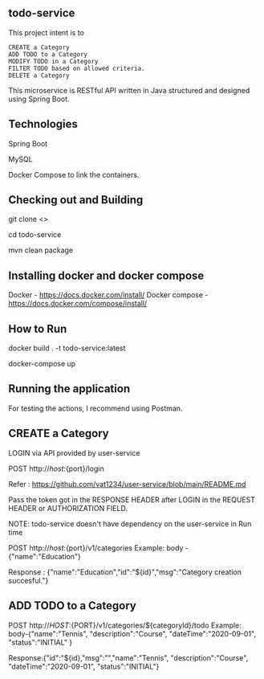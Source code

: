 todo-service
-----------------------------------

This project intent is to

    CREATE a Category
    ADD TODO to a Category
    MODIFY TODO in a Category
    FILTER TODO based on allowed criteria.
    DELETE a Category

This microservice is RESTful API written in Java structured and designed using Spring Boot.

Technologies
--------------------
Spring Boot

MySQL

Docker Compose to link the containers.

Checking out and Building 
----------------------------------

git clone <>

cd todo-service

mvn clean package

Installing docker and docker compose
-------------------------------------

Docker - https://docs.docker.com/install/
Docker compose - https://docs.docker.com/compose/install/

How to Run
------------------------------------------------

docker build . -t todo-service:latest

docker-compose up

Running the application
----------------------------------------

For testing the actions, I recommend using Postman.


CREATE a Category
-------------------



LOGIN via API provided by user-service 

POST http://${host}:${port}/login

Refer : https://github.com/vat1234/user-service/blob/main/README.md 
 
Pass the token got in the RESPONSE HEADER after LOGIN in the REQUEST HEADER  or AUTHORIZATION FIELD.

NOTE: todo-service doesn't have dependency on the user-service in Run time

POST http://${host}:${port}/v1/categories
Example:
body - 
{"name":"Education"}

Response : {"name":"Education","id":"${id}","msg":"Category creation succesful."} 

ADD TODO to a Category 
----------------------


POST http://${HOST}:${PORT}/v1/categories/${categoryId}/todo
Example:
body-{"name":"Tennis",
"description":"Course",
"dateTime":"2020-09-01",
"status":"INITIAL"
}

Response:{"id":"${id},"msg":"","name":"Tennis",
"description":"Course",
"dateTime":"2020-09-01",
"status":"INITIAL"}



